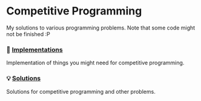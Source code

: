 # Competitive Programming
My solutions to various programming problems. Note that some code might not be finished :P

### 📖 [Implementations](/Implementations)
Implementation of things you might need for competitive programming.

### 💡 [Solutions](/Solutions)
Solutions for competitive programming and other problems.